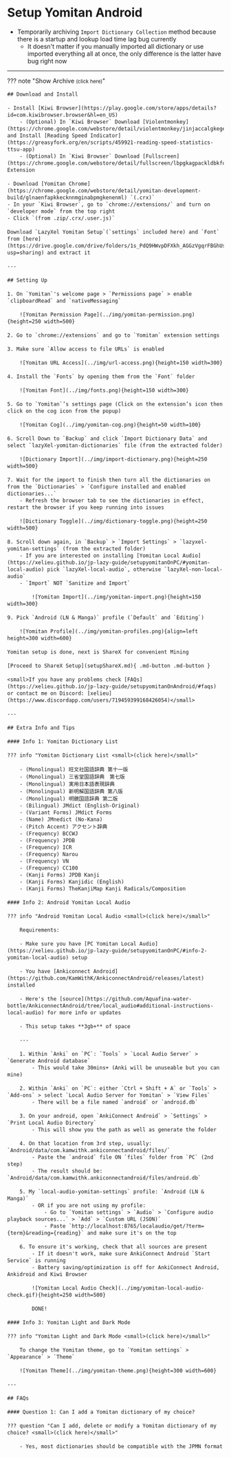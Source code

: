 # Setup Yomitan Android

- Temporarily archiving `Import Dictionary Collection` method because there is a startup and lookup load time lag bug currently
    - It doesn't matter if you manually imported all dictionary or use imported everything all at once, the only difference is the latter have bug right now

---

??? note "Show Archive <small>(click here)</small>"

    ## Download and Install

    - Install [Kiwi Browser](https://play.google.com/store/apps/details?id=com.kiwibrowser.browser&hl=en_US)
        - (Optional) In `Kiwi Browser` Download [Violentmonkey](https://chrome.google.com/webstore/detail/violentmonkey/jinjaccalgkegednnccohejagnlnfdag) and Install [Reading Speed Indicator](https://greasyfork.org/en/scripts/459921-reading-speed-statistics-ttsu-app)
        - (Optional) In `Kiwi Browser` Download [Fullscreen](https://chrome.google.com/webstore/detail/fullscreen/lbpgkagpackldbkfookmmdpfaolnoged) Extension

    - Download [Yomitan Chrome](https://chrome.google.com/webstore/detail/yomitan-development-build/glnaenfapkkecknnmginabpmgkenenml) `(.crx)`
    - In your `Kiwi Browser`, go to `chrome://extensions/` and turn on `developer mode` from the top right
    - Click `(from .zip/.crx/.user.js)`

    Download `LazyXel Yomitan Setup`(`settings` included here) and `Font` from [here](https://drive.google.com/drive/folders/1s_PdQ9HWvpDFXkh_AGGzVgqrFBGhUsbI?usp=sharing) and extract it

    ---

    ## Setting Up

    1. On `Yomitan`'s welcome page > `Permissions page` > enable `clipboardRead` and `nativeMessaging`

        ![Yomitan Permission Page](../img/yomitan-permission.png){height=250 width=500}

    2. Go to `chrome://extensions` and go to `Yomitan` extension settings

    3. Make sure `Allow access to file URLs` is enabled

        ![Yomitan URL Access](../img/url-access.png){height=150 width=300}

    4. Install the `Fonts` by opening them from the `Font` folder

        ![Yomitan Font](../img/fonts.png){height=150 width=300}

    5. Go to `Yomitan`’s settings page (Click on the extension’s icon then click on the cog icon from the popup)

        ![Yomitan Cog](../img/yomitan-cog.png){height=50 width=100}

    6. Scroll Down to `Backup` and click `Import Dictionary Data` and select `lazyXel-yomitan-dictionaries` file (from the extracted folder)

        ![Dictionary Import](../img/import-dictionary.png){height=250 width=500}

    7. Wait for the import to finish then turn all the dictionaries on from the `Dictionaries` > `Configure installed and enabled dictionaries...`
        - Refresh the browser tab to see the dictionaries in effect,
    restart the browser if you keep running into issues

        ![Dictionary Toggle](../img/dictionary-toggle.png){height=250 width=500}

    8. Scroll down again, in `Backup` > `Import Settings` > `lazyxel-yomitan-settings` (from the extracted folder)
        - If you are interested on installing [Yomitan Local Audio](https://xelieu.github.io/jp-lazy-guide/setupyomitanOnPC/#yomitan-local-audio) pick `lazyXel-local-audio`, otherwise `lazyXel-non-local-audio`
        - `Import` NOT `Sanitize and Import`

            ![Yomitan Import](../img/yomitan-import.png){height=150 width=300}

    9. Pick `Android (LN & Manga)` profile (`Default` and `Editing`)

        ![Yomitan Profile](../img/yomitan-profiles.png){align=left height=300 width=600}

    Yomitan setup is done, next is ShareX for convenient Mining

    [Proceed to ShareX Setup](setupShareX.md){ .md-button .md-button }

    <small>If you have any problems check [FAQs](https://xelieu.github.io/jp-lazy-guide/setupyomitanOnAndroid/#faqs) or contact me on Discord: [xelieu](https://www.discordapp.com/users/719459399168426054)</small>

    ---

    ## Extra Info and Tips

    #### Info 1: Yomitan Dictionary List

    ??? info "Yomitan Dictionary List <small>(click here)</small>"

        - (Monolingual) 旺文社国語辞典 第十一版
        - (Monolingual) 三省堂国語辞典　第七版
        - (Monolingual) 実用日本語表現辞典
        - (Monolingual) 新明解国語辞典 第八版
        - (Monolingual) 明鏡国語辞典 第二版
        - (Bilingual) JMdict (English-Original)
        - (Variant Forms) JMdict Forms
        - (Name) JMnedict (No-Kana)
        - (Pitch Accent) アクセント辞典
        - (Frequency) BCCWJ
        - (Frequency) JPDB
        - (Frequency) ICR
        - (Frequency) Narou
        - (Frequency) VN
        - (Frequency) CC100
        - (Kanji Forms) JPDB Kanji
        - (Kanji Forms) Kanjidic (English)
        - (Kanji Forms) TheKanjiMap Kanji Radicals/Composition

    #### Info 2: Android Yomitan Local Audio

    ??? info "Android Yomitan Local Audio <small>(click here)</small>"

        Requirements:
        
        - Make sure you have [PC Yomitan Local Audio](https://xelieu.github.io/jp-lazy-guide/setupyomitanOnPC/#info-2-yomitan-local-audio) setup

        - You have [Ankiconnect Android](https://github.com/KamWithK/AnkiconnectAndroid/releases/latest) installed

        - Here's the [source](https://github.com/Aquafina-water-bottle/AnkiconnectAndroid/tree/local_audio#additional-instructions-local-audio) for more info or updates

        - This setup takes **3gb+** of space

        ---

        1. Within `Anki` on `PC`: `Tools` > `Local Audio Server` > `Generate Android database`
            - This would take 30mins+ (Anki will be unuseable but you can mine)
        
        2. Within `Anki` on `PC`: either `Ctrl + Shift + A` or `Tools` > `Add-ons` > select `Local Audio Server for Yomitan` > `View Files`
            - There will be a file named `android` or `android.db`

        3. On your android, open `AnkiConnect Android` > `Settings` > `Print Local Audio Directory`
            - This will show you the path as well as generate the folder
        
        4. On that location from 3rd step, usually: `Android/data/com.kamwithk.ankiconnectandroid/files/`
            - Paste the `android` file ON `files` folder from `PC` (2nd step)
            - The result should be: `Android/data/com.kamwithk.ankiconnectandroid/files/android.db`
        
        5. My `local-audio-yomitan-settings` profile: `Android (LN & Manga)`
            - OR if you are not using my profile:
                - Go to `Yomitan settings` > `Audio` > `Configure audio playback sources...` > `Add` > `Custom URL (JSON)`
                - Paste `http://localhost:8765/localaudio/get/?term={term}&reading={reading}` and make sure it's on the top
        
        6. To ensure it's working, check that all sources are present
            - If it doesn't work, make sure AnkiConnect Android `Start Service` is running
            - Battery saving/optimization is off for AnkiConnect Android, Ankidroid and Kiwi Browser

            ![Yomitan Local Audio Check](../img/yomitan-local-audio-check.gif){height=250 width=500}

            DONE!

    #### Info 3: Yomitan Light and Dark Mode

    ??? info "Yomitan Light and Dark Mode <small>(click here)</small>"

        To change the Yomitan theme, go to `Yomitan settings` > `Appearance` > `Theme`

        ![Yomitan Theme](../img/yomitan-theme.png){height=300 width=600}

    ---

    ## FAQs

    #### Question 1: Can I add a Yomitan dictionary of my choice?

    ??? question "Can I add, delete or modify a Yomitan dictionary of my choice? <small>(click here)</small>"

        - Yes, most dictionaries should be compatible with the JPMN format

